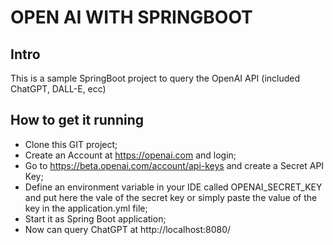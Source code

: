# OPEN AI WITH SPRINGBOOT
## Intro
This is a sample SpringBoot project to query the OpenAI API (included ChatGPT, DALL-E, ecc)

## How to get it running
* Clone this GIT project;
* Create an Account at https://openai.com and login;
* Go to https://beta.openai.com/account/api-keys and create a Secret API Key;
* Define an environment variable in your IDE called OPENAI_SECRET_KEY and put here the vale of the secret key or 
simply paste the value of the key in the application.yml file;
* Start it as Spring Boot application;
* Now can query ChatGPT at http://localhost:8080/

